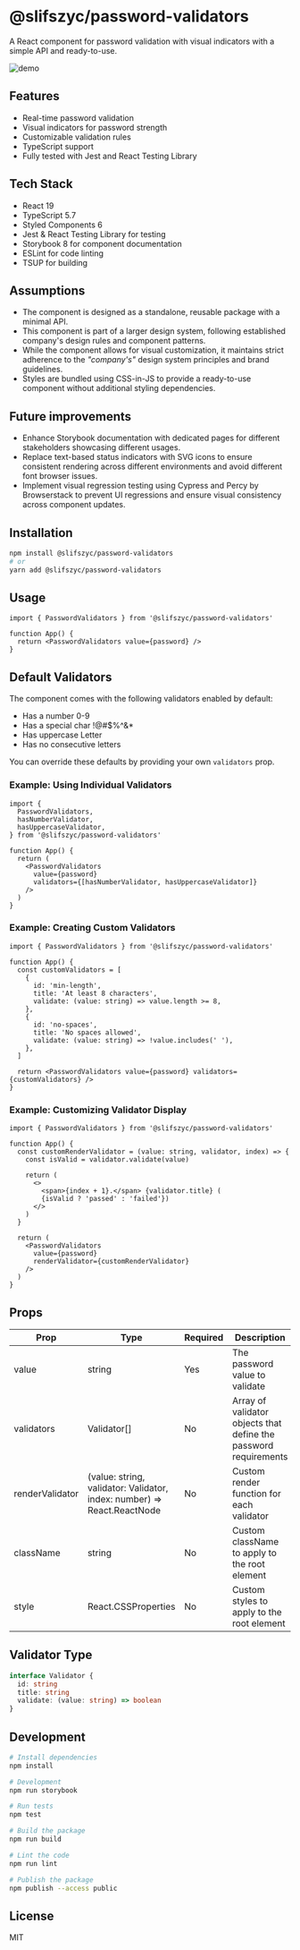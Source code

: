 # @slifszyc/password-validators

A React component for password validation with visual indicators with a simple API and ready-to-use.

![demo](https://github.com/user-attachments/assets/f292b646-3974-49c1-955e-0eb7cbdc77f8)

## Features

- Real-time password validation
- Visual indicators for password strength
- Customizable validation rules
- TypeScript support
- Fully tested with Jest and React Testing Library

## Tech Stack

- React 19
- TypeScript 5.7
- Styled Components 6
- Jest & React Testing Library for testing
- Storybook 8 for component documentation
- ESLint for code linting
- TSUP for building

## Assumptions

- The component is designed as a standalone, reusable package with a minimal API.
- This component is part of a larger design system, following established company's design rules and component patterns.
- While the component allows for visual customization, it maintains strict adherence to the _"company's"_ design system principles and brand guidelines.
- Styles are bundled using CSS-in-JS to provide a ready-to-use component without additional styling dependencies.

## Future improvements

- Enhance Storybook documentation with dedicated pages for different stakeholders showcasing different usages.
- Replace text-based status indicators with SVG icons to ensure consistent rendering across different environments and avoid different font browser issues.
- Implement visual regression testing using Cypress and Percy by Browserstack to prevent UI regressions and ensure visual consistency across component updates.

## Installation

```bash
npm install @slifszyc/password-validators
# or
yarn add @slifszyc/password-validators
```

## Usage

```tsx
import { PasswordValidators } from '@slifszyc/password-validators'

function App() {
  return <PasswordValidators value={password} />
}
```

## Default Validators

The component comes with the following validators enabled by default:

- Has a number 0-9
- Has a special char !@#$%^&\*
- Has uppercase Letter
- Has no consecutive letters

You can override these defaults by providing your own `validators` prop.

### Example: Using Individual Validators

```tsx
import {
  PasswordValidators,
  hasNumberValidator,
  hasUppercaseValidator,
} from '@slifszyc/password-validators'

function App() {
  return (
    <PasswordValidators
      value={password}
      validators={[hasNumberValidator, hasUppercaseValidator]}
    />
  )
}
```

### Example: Creating Custom Validators

```tsx
import { PasswordValidators } from '@slifszyc/password-validators'

function App() {
  const customValidators = [
    {
      id: 'min-length',
      title: 'At least 8 characters',
      validate: (value: string) => value.length >= 8,
    },
    {
      id: 'no-spaces',
      title: 'No spaces allowed',
      validate: (value: string) => !value.includes(' '),
    },
  ]

  return <PasswordValidators value={password} validators={customValidators} />
}
```

### Example: Customizing Validator Display

```tsx
import { PasswordValidators } from '@slifszyc/password-validators'

function App() {
  const customRenderValidator = (value: string, validator, index) => {
    const isValid = validator.validate(value)

    return (
      <>
        <span>{index + 1}.</span> {validator.title} (
        {isValid ? 'passed' : 'failed'})
      </>
    )
  }

  return (
    <PasswordValidators
      value={password}
      renderValidator={customRenderValidator}
    />
  )
}
```

## Props

| Prop            | Type                                                                    | Required | Description                                                      |
| --------------- | ----------------------------------------------------------------------- | -------- | ---------------------------------------------------------------- |
| value           | string                                                                  | Yes      | The password value to validate                                   |
| validators      | Validator[]                                                             | No       | Array of validator objects that define the password requirements |
| renderValidator | (value: string, validator: Validator, index: number) => React.ReactNode | No       | Custom render function for each validator                        |
| className       | string                                                                  | No       | Custom className to apply to the root element                    |
| style           | React.CSSProperties                                                     | No       | Custom styles to apply to the root element                       |

## Validator Type

```typescript
interface Validator {
  id: string
  title: string
  validate: (value: string) => boolean
}
```

## Development

```bash
# Install dependencies
npm install

# Development
npm run storybook

# Run tests
npm test

# Build the package
npm run build

# Lint the code
npm run lint

# Publish the package
npm publish --access public
```

## License

MIT
